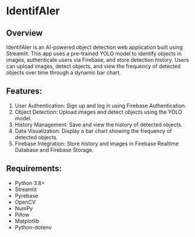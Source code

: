 # IdentifAIer

## Overview
IdentifAIer is an AI-powered object detection web application built using Streamlit. This app uses a pre-trained YOLO model to identify objects in images, authenticate users via Firebase, and store detection history. Users can upload images, detect objects, and view the frequency of detected objects over time through a dynamic bar chart.

## Features:
1. User Authentication: Sign up and log in using Firebase Authentication.
2. Object Detection: Upload images and detect objects using the YOLO model.
3. History Management: Save and view the history of detected objects.
4. Data Visualization: Display a bar chart showing the frequency of detected objects.
5. Firebase Integration: Store history and images in Firebase Realtime Database and Firebase Storage.
   
## Requirements:
- Python 3.8+
- Streamlit
- Pyrebase
- OpenCV
- NumPy
- Pillow
- Matplotlib
- Python-dotenv